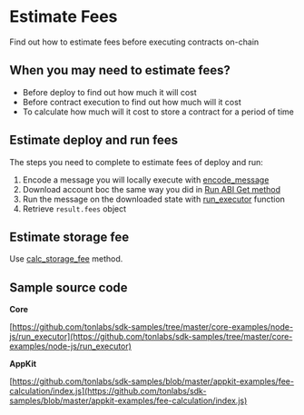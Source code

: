 # Estimate Fees

Find out how to estimate fees before executing contracts on-chain

## When you may need to estimate fees?

* Before deploy to find out how much it will cost
* Before contract execution to find out how much will it cost
* To calculate how much will it cost to store a contract for a period of time

## Estimate deploy and run fees

The steps you need to complete to estimate fees of deploy and run:

1. Encode a message you will locally execute with [encode_message](../../reference/types-and-methods/mod_abi.md#encode_message)
2. Download account boc the same way you did in [Run ABI Get method](run_abi_get_method.md)
3. Run the message on the downloaded state with [run_executor](../../reference/types-and-methods/mod_tvm.md#run_executor) function
4. Retrieve `result.fees` object

## Estimate storage fee

Use [calc_storage_fee](../../reference/types-and-methods/mod_utils.md#calc_storage_fee) method.

## Sample source code

**Core**

[https://github.com/tonlabs/sdk-samples/tree/master/core-examples/node-js/run_executor](https://github.com/tonlabs/sdk-samples/tree/master/core-examples/node-js/run_executor)

**AppKit**

[https://github.com/tonlabs/sdk-samples/blob/master/appkit-examples/fee-calculation/index.js](https://github.com/tonlabs/sdk-samples/blob/master/appkit-examples/fee-calculation/index.js)
